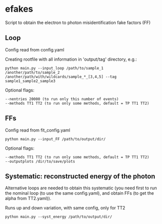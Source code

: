 efakes
=========================

Script to obtain the electron to photon misidentification fake factors (FF)

## Loop

Config read from config.yaml

Creating rootfile with all information in 'output/tag' directory, e.g.:

	python main.py --input_loop /path/to/sample_1 /another/path/to/sample_2 /another/path/with/wildcards/sample_*_[3,4,5] --tag sample1_sample2_sample3

Optional flags:

	--nentries 20000 (to run only this number of events)
	--methods TT1 TT2 (to run only some methods, default = TP TT1 TT2)


## FFs

Config read from fit_config.yaml

	python main.py --input_FF /path/to/output/dir/


Optional flags:

	--methods TT1 TT2 (to run only some methods, default = TP TT1 TT2)
	--outputplots /dir/to/save/plots



## Systematic: reconstructed energy of the photon

Alternative loops are needed to obtain this systematic (you need first to run the nominal loop (to use the same config.yaml), and obtain FFs (to get the alpha from TT2.yaml)).

Runs up and down variation, with same config, only for TT2

	python main.py --syst_energy /path/to/output/dir/




